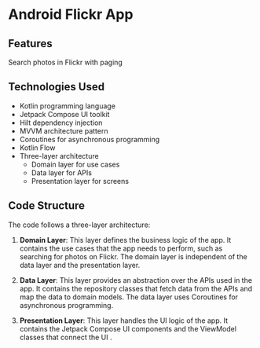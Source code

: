 
# Android Flickr App


## Features

Search photos in Flickr with paging

## Technologies Used

- Kotlin programming language
- Jetpack Compose UI toolkit
- Hilt dependency injection
- MVVM architecture pattern
- Coroutines for asynchronous programming
- Kotlin Flow 
- Three-layer architecture
    -   Domain layer for use cases
    -   Data layer for APIs
    -   Presentation layer for screens


## Code Structure

The code follows a three-layer architecture:

1.  **Domain Layer**: This layer defines the business logic of the app. It contains the use cases that the app needs to perform, such as searching for photos on Flickr. The domain layer is independent of the data layer and the presentation layer.
    
2.  **Data Layer**: This layer provides an abstraction over the APIs used in the app. It contains the repository classes that fetch data from the APIs and map the data to domain models. The data layer uses Coroutines for asynchronous programming.
    
3.  **Presentation Layer**: This layer handles the UI logic of the app. It contains the Jetpack Compose UI components and the ViewModel classes that connect the UI . 
     

     